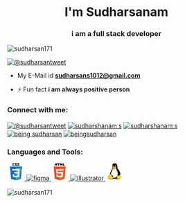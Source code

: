 <h1 align="center"> I'm Sudharsanam</h1>
<h3 align="center">i am a full stack developer</h3>

<p align="left"> <img src="https://komarev.com/ghpvc/?username=sudharsan171&label=Profile%20views&color=0e75b6&style=flat" alt="sudharsan171" /> </p>

<p align="left"> <a href="https://twitter.com/@sudharsantweet" target="blank"><img src="https://img.shields.io/twitter/follow/@sudharsantweet?logo=twitter&style=for-the-badge" alt="@sudharsantweet" /></a> </p>

- My E-Mail id **sudharsans1012@gmail.com**

- ⚡ Fun fact **i am always positive person**

<h3 align="left">Connect with me:</h3>
<p align="left">
<a href="https://twitter.com/@sudharsantweet" target="blank"><img align="center" src="https://raw.githubusercontent.com/rahuldkjain/github-profile-readme-generator/master/src/images/icons/Social/twitter.svg" alt="@sudharsantweet" height="30" width="40" /></a>
<a href="https://linkedin.com/in/sudharshanam s" target="blank"><img align="center" src="https://raw.githubusercontent.com/rahuldkjain/github-profile-readme-generator/master/src/images/icons/Social/linked-in-alt.svg" alt="sudharshanam s" height="30" width="40" /></a>
<a href="https://fb.com/sudharshanam s" target="blank"><img align="center" src="https://raw.githubusercontent.com/rahuldkjain/github-profile-readme-generator/master/src/images/icons/Social/facebook.svg" alt="sudharshanam s" height="30" width="40" /></a>
<a href="https://instagram.com/being sudharsan" target="blank"><img align="center" src="https://raw.githubusercontent.com/rahuldkjain/github-profile-readme-generator/master/src/images/icons/Social/instagram.svg" alt="being sudharsan" height="30" width="40" /></a>
<a href="https://www.youtube.com/c/beingsudharsan" target="blank"><img align="center" src="https://raw.githubusercontent.com/rahuldkjain/github-profile-readme-generator/master/src/images/icons/Social/youtube.svg" alt="beingsudharsan" height="30" width="40" /></a>
</p>

<h3 align="left">Languages and Tools:</h3>
<p align="left"> <a href="https://www.w3schools.com/css/" target="_blank" rel="noreferrer"> <img src="https://raw.githubusercontent.com/devicons/devicon/master/icons/css3/css3-original-wordmark.svg" alt="css3" width="40" height="40"/> </a> <a href="https://www.figma.com/" target="_blank" rel="noreferrer"> <img src="https://www.vectorlogo.zone/logos/figma/figma-icon.svg" alt="figma" width="40" height="40"/> </a> <a href="https://www.w3.org/html/" target="_blank" rel="noreferrer"> <img src="https://raw.githubusercontent.com/devicons/devicon/master/icons/html5/html5-original-wordmark.svg" alt="html5" width="40" height="40"/> </a> <a href="https://www.adobe.com/in/products/illustrator.html" target="_blank" rel="noreferrer"> <img src="https://www.vectorlogo.zone/logos/adobe_illustrator/adobe_illustrator-icon.svg" alt="illustrator" width="40" height="40"/> </a> <a href="https://www.linux.org/" target="_blank" rel="noreferrer"> <img src="https://raw.githubusercontent.com/devicons/devicon/master/icons/linux/linux-original.svg" alt="linux" width="40" height="40"/> </a> </p>

<p><img align="center" src="https://github-readme-stats.vercel.app/api/top-langs?username=sudharsan171&show_icons=true&locale=en&layout=compact" alt="sudharsan171" /></p>

